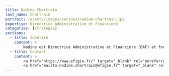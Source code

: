 ```yaml
---
title: Nadine Chartrain
last_name: Chartrain
portrait: /assets/images/persons/nadine-chartrain.jpg
expertise: Directrice Administrative et Financière
categories: [strategie]
sections:
  - title: Identité
    content: >
        Nadine est Directrice Administrative et Financière (DAF) et fondatrice d'<a href="https://www.efigie.fr" target="_blank" rel="noreferrer">Efigie</a>, un cabinet de conseil et organisme de formation. Elle accompagne des dirigeants d'entreprise, du business plan au pilotage opérationnel et financier.
  - title: Contact
    content: >
        <a href="https://www.efigie.fr/" target="_blank" rel="noreferrer">Site</a> –
        <a href="mailto:nadine.chartrain@efigie.fr" target="_blank" rel="noreferrer">Mail</a>
---
```

